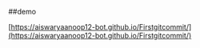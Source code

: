 ##demo

[https://aiswaryaanoop12-bot.github.io/Firstgitcommit/](https://aiswaryaanoop12-bot.github.io/Firstgitcommit/)
